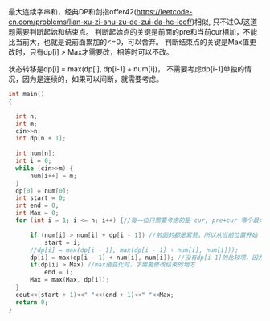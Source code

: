 最大连续字串和，经典DP和剑指offer42(https://leetcode-cn.com/problems/lian-xu-zi-shu-zu-de-zui-da-he-lcof/)相似, 只不过OJ这道题需要判断起始和结束点。
判断起始点的关键是前面的pre和当前cur相加，不能比当前大，也就是说前面累加的<=0，可以舍弃。
判断结束点的关键是Max值更改时，只有dp[i] > Max才需要改，相等时可以不改。

状态转移是dp[i] = max(dp[i], dp[i-1] + num[i])， 不需要考虑dp[i-1]单独的情况，因为是连续的，如果可以间断，就需要考虑。
```C
int main()
{  

  int n;
  int m;
  cin>>n;
  int dp[n + 1];
  
  int num[n];
  int i = 0;
  while (cin>>m) {
      num[i++] = m;
  }
  dp[0] = num[0];
  int start = 0;
  int end = 0;
  int Max = 0;
  for (int i = 1; i <= n; i++) {//每一位只需要考虑的是 cur, pre+cur 哪个最大， f(n) 都可以 推到f(n-1) + c(n)的方式

      if (num[i] > num[i] + dp[i - 1]) //前面的都是累赘，所以从当前位置开始
          start = i;
      //dp[i] = max(dp[i - 1], max(dp[i - 1] + num[i], num[i]));
      dp[i] = max(dp[i - 1] + num[i], num[i]); //没有dp[i-1]的比较项，因为他不能单独存在，如果考虑dp[i-1]是不连续的
      if(dp[i] > Max) //max值变化时，才需要修改结束的地方
          end = i;
      Max = max(Max, dp[i]);
  }
  cout<<(start + 1)<<" "<<(end + 1)<<" "<<Max;
  return 0;
}
```
